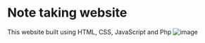 # Note taking website
 This website built using HTML, CSS, JavaScript and Php
![image](https://user-images.githubusercontent.com/61411655/191368917-9f37dcf3-1f67-4f32-82f1-e26266249d3e.png)
